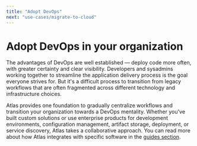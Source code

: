 ```yaml
---
title: "Adopt DevOps"
next: "use-cases/migrate-to-cloud"
---
```

# Adopt DevOps in your organization
The advantages of DevOps are well established — deploy code more often, with greater certainty and clear visibility. Developers and sysadmins working together to streamline the application delivery process is the goal everyone strives for. But it's a difficult process to transition from legacy workflows that are often fragmented across different technology and infrastructure choices.

Atlas provides one foundation to gradually centralize workflows and transition your organization towards a DevOps mentality. Whether you've built custom solutions or use enterprise products for development environments, configuration management, artifact storage, deployment, or service discovery, Atlas takes a collaborative approach. You can read more about how Atlas integrates with specific software in the [guides section](/help/overview#guides).   
